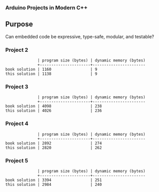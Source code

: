 ### Arduino Projects in Modern C++

## Purpose

Can embedded code be expressive, type-safe, modular, and testable?

### Project 2

                  | program size (bytes) | dynamic memory (bytes)
                  +----------------------+-----------------------
    book solution | 1160                 | 9
    this solution | 1138                 | 9

### Project 3

                  | program size (bytes) | dynamic memory (bytes)
                  +----------------------+-----------------------
    book solution | 4098                 | 238
    this solution | 4026                 | 236

### Project 4

                  | program size (bytes) | dynamic memory (bytes)
                  +----------------------+-----------------------
    book solution | 2892                 | 274
    this solution | 2820                 | 262

### Project 5

                  | program size (bytes) | dynamic memory (bytes)
                  +----------------------+-----------------------
    book solution | 3394                 | 251
    this solution | 2984                 | 240
